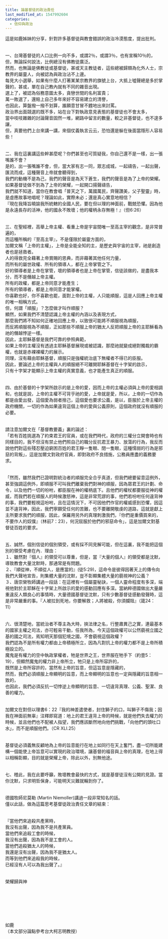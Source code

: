 ```yaml
---
title: 論基督徒的政治責任
last_modified_at: 1547992604
categories:
  - 信仰與政治
---
```


這是如鹿姊妹的分享，針對許多基督徒與教會錯誤的政治冷漠態度，提出批判。<br><!--more--><br><br>一、台灣基督徒的人口比例一向不多，或謂2％，或謂3％，也有宣稱10％的，但，無論採何說法，比例總沒有佛教徒廣泛。<br>然而，也無論是佛教徒或基督徒，甚或天主教徒者，這些總被歸類為化外人士，宗教界的屬靈人，向被認為與政治沾不上邊。<br>每見大小選舉，如果有什麼人打著某某宗教界的旗號上台，大抵上噓聲總是多於掌聲的，甚或，單在自己教內就有不同的雜音出現。<br>選上了，被認為俗務意圖太多，貪戀世間的名利富貴；<br>萬一敗選了，還賠上自己多年來好不容易建立的清譽，<br>也因此，算盤撥一撥不划算，誰願意甘冒不韙地出來討罵。<br>政治界出面競選的既不多，站在台下對執政意見表態的基督徒也不會太多，<br>當中吱吱雜雜的討論聲音固然一堆，網路中留言的數量，較之非基督徒，也不遑多讓，<br>但，真要他們上台來講一講，來個仗義執言云云，恐怕還是躲在後面當隱形人容易些！<br><br><br>二、我在這裏講這些幹甚麼呢？你們甚至也可質疑我，你自己還不是一樣，出一張嘴誰不會？<br>是的，出一張嘴誰不會，但，當大家有志一同，眾志成城，一起禱告，一起出聲，匯流而成，這種聲音上帝就會聽得到，<br>我們的動機不是為己，我們的聲音是為天下蒼生，我們的聲音是為了上帝的榮耀。<br>如果基督徒做不到為了上帝的榮耀，一起開口揚聲禱告，<br>我們就不知道，當你在教會唱「普天之下，萬國萬民，齊聲讚美，父子聖靈」時，是虛應故事地唱呢？理論如此，實際未必；還是真心實意地相信？<br>『現在我降旨曉諭我所統轄的全國人民，要在但以理的神面前，戰兢恐懼。因為他是永遠長存的活神，他的國永不敗壞；他的權柄永存無極！』（但6:26）<br><br><br>三、在聖經裡，高舉上帝主權、看重上帝是宇宙間唯一至高主宰的觀念，是非常普遍的，<br>而這種所稱的『至高主宰』，不是僅限於屬靈方面的，<br>加爾文稱「上帝的主權」，上帝是全能全知的主，是歷史與宇宙的主宰，祂是創造者也是拯救者。<br>人的得救完全藉著上帝賞賜的恩典，而非藉著其他任何力量，<br>而所有的屬世政權、所有的領導人，都在上帝掌管之下。<br>好的領導者是上帝在掌管，壞的領導者也是上帝在掌管，信徒該做的，是盡我本分，而不是僭越上帝主權。<br>所有的政權，都是上帝同意才能產生；<br>所有的領導者，都是上帝同意才能掌權。<br>你喜歡也好，你不喜歡也罷，面對上帝的主權，人只能順服，這是人回應上帝主權的唯一相稱方式。<br>但，何謂「順服」？怎麼做才叫作順服？<br>顯然，如果我們不清楚認識上帝主權的內涵以及表現方式，<br>那麼我們將不知如何正確地回應上帝，以致很可能將不順服視為順服，<br>而反將順服視為不順服，正如那些不順服上帝的猶太人反把順服上帝的主耶穌看為祂的僭越悖逆一樣。<br>因此，主耶穌基督是我們可靠的參照典範，<br>如果上帝的主權沒有透過主耶穌基督展現或被認識，那麼祂就變成絕對獨裁的霸權，也就是赤裸裸權力的展示。<br>同理，沒有藉由耶穌基督，順服只是強權統治底下無權者不得已的臣服。<br>因此，要論述上帝的主權與人的順服絕不可離開耶穌基督在十字架的啟示，<br>只有十字架才能顯示上帝主權的真實意義，也才能產生真正的順服。　<br><br><br>四、由於基督的十字架所啟示的是上帝的愛，因而上帝的主權必須與上帝的愛相調和，也就是說，上帝的主權不可背乎祂的愛，上帝就是愛，所以，上帝的一切作為都是由愛出發，這個愛為弱者捨己，這個愛也要求公義，是以，臣服於上帝主權的政府機關，一切的作為如果違背這個上帝的愛與公義原則，這個政府就沒有順服的必要。<br><br><br>請注意加爾文在「基督教要義」裏的論述：<br>「若有百姓挑選為了約束君王的官員，或在我們時代，政府的三權分立開會時也有同樣目的，我不但沒有禁止他們照自己的職分反抗君王暴力、放蕩的行為，我反而說他們對這些殘忍壓迫窮困百姓的君王睜一隻眼、閉一隻眼，這種懦弱的行為是邪惡的背叛」，這是加爾文對政府官員，即對政府不良措施，公務員應盡的義務要求。<br><br><br>「然而，雖然我們已證明對統治者的順服完全合乎真道，但我們總要留意這例外，甚至強調這例外，即順服不可叫我們離棄我們對神的順服，因為眾君王的計劃、命令，以及他們一切的吩咐，都臣服在神的權柄底下。且他們的權杖都要服從神的權威，而我們若在順服人的時候激怒神，這是非常荒謬的事，他們若吩咐任何違背神的事，我們要輕視這吩咐，且在這情況下，不可因他們作官的權威感到恐懼，因這並不違背神，因此，我們寧願受任何的苦難，也不要離開敬虔的道路，這就是獻上主所要求我們的順服，因此，保羅用另外的真理刺激我們，『你們是重價買來的，不要作人的奴僕』（林前7：23），何況屈服於他們的邪惡命令」，這是加爾文對基督徒百姓的要求。<br><br><br>五、誠然，個別信徒的個別領受，或有採不同見解可能，但在這裏，我不能把這個別的領受考慮在內．理由：<br>１、雖然對『個人』的領受可以尊重，但是，當『大量的個人』的領受都是沈默，導致教會大量沈默時，那通常是有問題。<br>２、『順從神，不順從人，是應當的』(徒5:29)，這命令是彼得因著天上的傳令向我們大聲地宣告，則集體大量的沈默，豈不彰顯集體大量的藐視神的公義？<br>３、唐崇榮牧師講過一段話：在這裡有一個屬靈秘訣，一個人靈命程度有多深，端視他對於主耶穌在十字架上所啟示的愛的感動回應有多深。當納粹德國做出大量嚴重違反人類良心的事情時，大量德國基督徒沈默，只有少數基督徒感動發聲時，這是非常嚴重的事。『人被拉到死地，你要解救；人將被殺，你須攔阻』（箴24：11）<br><br><br>六、很清楚地，當統治者不尊主為大時，挾法律之名，行整肅異己之實，連最基本的國家主權之司法，亦可輕易干動，任我所為，今天這個政權可以公然藐視立國之基的國之司法，焉知明天那個犯境之國，不會藐視這個政權？<br>我們認為不是所有權力都由上帝積極所立，因為凡對抗上帝的權力都不是上帝所積極設立的。<br>魔鬼是有權力的空中執政掌權者，牠是世界之王，世界服在牠手下（約壹5：19），但顯然魔鬼的權力非上帝所立，牠只是上帝所容許的，<br>既然是上帝所容許的，當然有上帝的旨意，但這旨意是隱藏的，<br>然而，我們必須順服上帝顯明的旨意，而上帝顯明的旨意也一定與隱藏的旨意相一致的，<br>也因此，我們必須反抗一切悖逆上帝顯明的旨意、一切違背真理、公義、聖潔、良善的權力。<br><br><br>加爾文在對但以理書6：22『我的神差遣使者，封住獅子的口，叫獅子不傷我；因我在神面前無辜』注釋即寫道：地上的君王違背上帝的時候，就是他們失去權力的時候，並且他們也不配被人指望，我們應該斷然地向他們挑戰，「向他們的頭吐口水」，而不是順服他們。（CR XLI.25）<br><br><br>基督徒必須義無反顧地為上帝的旨意能行在地上如同行在天上奮鬥，盡一切所能建構一個能使上帝旨意可以實現的政治環境，讓基督的福音與上帝的真理，在地上得以相稱彰顯，目的就是榮耀上帝，除此以外，別無他途。<br><br><br>七、稽此，我在此要呼籲，敗壞教會最快的方式，就是基督徒沒有公開的見證。當你沈默，只求明哲保身，可能明天災難就輪到你了。<br><br><br>德國牧師尼莫勒 (Martin Niemoller)講過一段非常知名的話。<br>僅以此話，做為這篇思考基督徒政治責任文章的結束：<br><br><br>『當他們來追殺共產黨時，<br>我沒有出聲，因為我不是共產黨員。<br>當他們來追殺工會的時候，<br>我沒有出聲，因為我不是工會的人。<br>當他們追殺猶太人的時候，<br>我還是沒有出聲，因為我不是猶太人。<br>而等到他們來追殺我的時候，<br>已經沒有人可以為我出聲了。』<br><br><br>榮耀歸與神<br><br><br><br><br><br><br><br>如鹿<br>（本文部分論點參考台大柯志明教授）<br>
